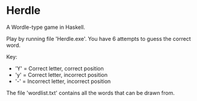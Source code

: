 # Herdle
 A Wordle-type game in Haskell.

Play by running file 'Herdle.exe'. You have 6 attempts to guess the correct word.

Key:
- 'Y' = Correct letter, correct position
- 'y' = Correct letter, incorrect position
- '-' = Incorrect letter, incorrect position

The file 'wordlist.txt' contains all the words that can be drawn from.
